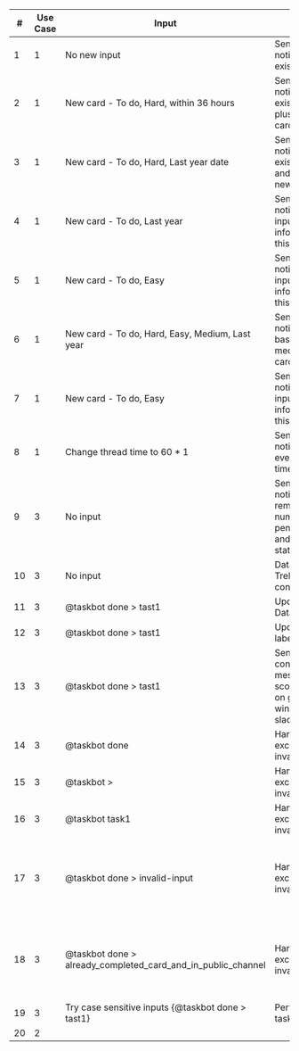 
| #  | Use Case | Input  | Output | Expected Output  | Result |
| ------------- | ------------- | ------------- | ------------- | ------------- | ------------- |
| 1 | 1 |No new input | Send email notifications on existing data  |Send email notifications on existing data | Pass  |
| 2 | 1 |New card - To do, Hard, within 36 hours | Send email notifications on existing data plus the new card |Send email notifications on existing data plus the new card | Pass  |
| 3 | 1 |New card - To do, Hard, Last year date | Send email notifications on existing data and not the new card |Send email notifications on existing data and not the new card| Pass  |
| 4 | 1 |New card - To do, Last year  | Send email notifications to input information for this card  |Send email notifications  to input information for this card | Pass  |
| 5 | 1 |New card - To do, Easy  | Send email notifications to input information for this card  |Send email notifications  to input information for this card | Pass  |
| 6 | 1 |New card - To do, Hard, Easy, Medium, Last year  | Send email notifications based on label medium  for this card |Send email notifications  based on label medium for this card | Pass  |
| 7 | 1 |New card - To do, Easy  | Send email notifications to input information for this card  |Send email notifications  to input information for this card | Pass  |
| 8 | 1 |Change thread time to 60 * 1  | Send email notifications every 60 * 1 time unit  |Send email notifications  every 60 * 1 time unit | Pass  |
| 9 | 3 |No input  | Send slack notification reminding the number of pending tasks and ask for status  |Send slack notification reminding the number of pending tasks and ask for status | Pass  |
| 10 | 3 |No input  | Database, Trello, Slack connected  |Database, Trello, Slack connected | Pass  |
| 11 | 3 |@taskbot done > tast1  | Update Database  |Update Database | Pass  |
| 12 | 3 |@taskbot done > tast1  | Update Trello label |Update Trello label | Pass  |
| 13 | 3 |@taskbot done > tast1  | Send congratulations message plus scores earned on general window in slack |Send congratulations message plus scores earned on general window in slack | Pass  |
| 14 | 3 |@taskbot done  | Handle the exception of invalid input |Handle the exception of invalid input | Pass  |
| 15 | 3 |@taskbot >  | Handle the exception of invalid input |Handle the exception of invalid input | Pass  |
| 16 | 3 |@taskbot task1  | Handle the exception of invalid input |Handle the exception of invalid input | Pass  |
| 17 | 3 |@taskbot done > invalid-input | Handle the exception of invalid input |Does not handle the exception of invalid input and waits for next thread execution| Fail  |
| 18 | 3 |@taskbot done > already_completed_card_and_in_public_channel | Handle the exception of invalid input |Does not handle the exception of invalid input and gives runtime error and crashes| Fail  |
| 19 | 3 | Try case sensitive inputs {@taskbot done > tast1}  | Perform all tasks  |Perform all tasks | Pass  |
| 20 | 2 |  |  |   |


































































